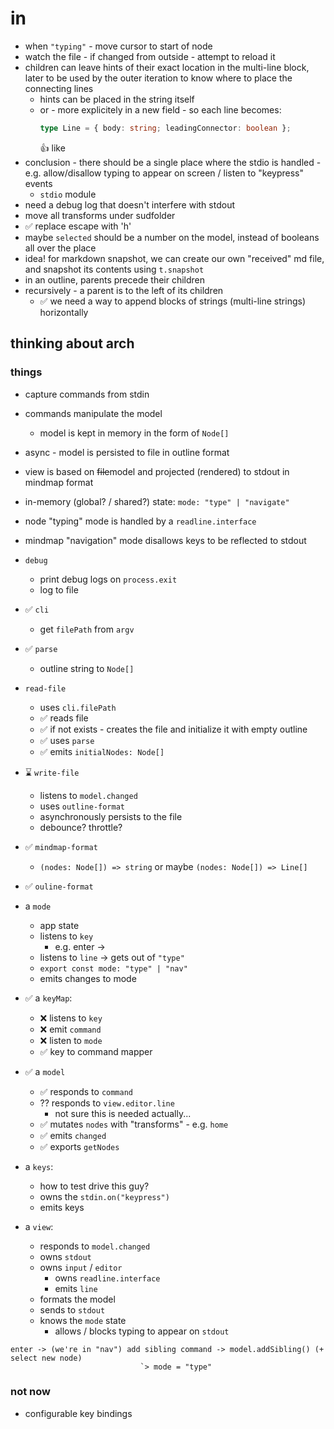 # in

- when `"typing"` - move cursor to start of node
- watch the file - if changed from outside - attempt to reload it
- children can leave hints of their exact location in the multi-line block, later to be used by the outer iteration to know where to place the connecting lines
  - hints can be placed in the string itself
  - or - more explicitely in a new field - so each line becomes:
    ```ts
    type Line = { body: string; leadingConnector: boolean };
    ```
    👍 like
- conclusion - there should be a single place where the stdio is handled - e.g. allow/disallow typing to appear on screen / listen to "keypress" events
  - `stdio` module
- need a debug log that doesn't interfere with stdout
- move all transforms under sudfolder
- ✅ replace escape with 'h'
- maybe `selected` should be a number on the model, instead of booleans all over the place
- idea! for markdown snapshot, we can create our own "received" md file, and snapshot its contents using `t.snapshot`
- in an outline, parents precede their children
- recursively - a parent is to the left of its children
  - ✅ we need a way to append blocks of strings (multi-line strings) horizontally

## thinking about arch

### things

- capture commands from stdin
- commands manipulate the model
  - model is kept in memory in the form of `Node[]`
- async - model is persisted to file in outline format
- view is based on ~~file~~model and projected (rendered) to stdout in mindmap format
- in-memory (global? / shared?) state: `mode: "type" | "navigate"`
- node "typing" mode is handled by a `readline.interface`
- mindmap "navigation" mode disallows keys to be reflected to stdout

- `debug`
  - print debug logs on `process.exit`
  - log to file
- ✅ `cli`
  - get `filePath` from `argv`
- ✅ `parse`
  - outline string to `Node[]`
- `read-file`
  - uses `cli.filePath`
  - ✅ reads file
  - ✅ if not exists - creates the file and initialize it with empty outline
  - ✅ uses `parse`
  - ✅ emits `initialNodes: Node[]`
- ⌛ `write-file`
  - listens to `model.changed`
  - uses `outline-format`
  - asynchronously persists to the file
  - debounce? throttle?
- ✅ `mindmap-format`
  - `(nodes: Node[]) => string` or maybe `(nodes: Node[]) => Line[]`
- ✅ `ouline-format`
- a `mode`
  - app state
  - listens to `key`
    - e.g. enter ->
  - listens to `line` -> gets out of `"type"`
  - `export const mode: "type" | "nav"`
  - emits changes to mode
- ✅ a `keyMap`:
  - ❌ listens to `key`
  - ❌ emit `command`
  - ❌ listen to `mode`
  - ✅ key to command mapper
- ✅ a `model`
  - ✅ responds to `command`
  - ?? responds to `view.editor.line`
    - not sure this is needed actually...
  - ✅ mutates `nodes` with "transforms" - e.g. `home`
  - ✅ emits `changed`
  - ✅ exports `getNodes`
- a `keys`:
  - how to test drive this guy?
  - owns the `stdin.on("keypress")`
  - emits keys
- a `view`:
  - responds to `model.changed`
  - owns `stdout`
  - owns `input` / `editor`
    - owns `readline.interface`
    - emits `line`
  - formats the model
  - sends to `stdout`
  - knows the `mode` state
    - allows / blocks typing to appear on `stdout`

```
enter -> (we're in "nav") add sibling command -> model.addSibling() (+ select new node)
                             `> mode = "type"
```

### not now

- configurable key bindings

